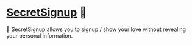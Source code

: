 # [SecretSignup] 🤫

🤫 SecretSignup allows you to signup / show your love without revealing your personal
information.

[SecretSignup]: HTTPS://SecretSignup.playform.cloud
